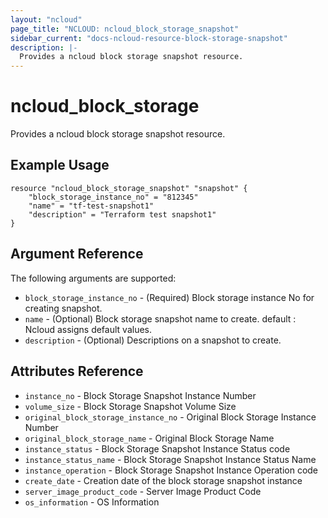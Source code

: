 ```yaml
---
layout: "ncloud"
page_title: "NCLOUD: ncloud_block_storage_snapshot"
sidebar_current: "docs-ncloud-resource-block-storage-snapshot"
description: |-
  Provides a ncloud block storage snapshot resource.
---
```


# ncloud_block_storage

Provides a ncloud block storage snapshot resource.

## Example Usage

```hcl
resource "ncloud_block_storage_snapshot" "snapshot" {
	"block_storage_instance_no" = "812345"
	"name" = "tf-test-snapshot1"
	"description" = "Terraform test snapshot1"
}
```

## Argument Reference

The following arguments are supported:

* `block_storage_instance_no` - (Required) Block storage instance No for creating snapshot.
* `name` - (Optional) Block storage snapshot name to create. default : Ncloud assigns default values.
* `description` - (Optional) Descriptions on a snapshot to create.

## Attributes Reference

* `instance_no` - Block Storage Snapshot Instance Number
* `volume_size` - Block Storage Snapshot Volume Size
* `original_block_storage_instance_no` - Original Block Storage Instance Number
* `original_block_storage_name` - Original Block Storage Name
* `instance_status` - Block Storage Snapshot Instance Status code
* `instance_status_name` - Block Storage Snapshot Instance Status Name
* `instance_operation` - Block Storage Snapshot Instance Operation code
* `create_date` - Creation date of the block storage snapshot instance
* `server_image_product_code` - Server Image Product Code
* `os_information` - OS Information
